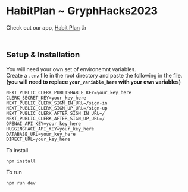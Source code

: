 # HabitPlan ~ GryphHacks2023

Check out our app, [Habit Plan](https://gryph-hacks2023-ten.vercel.app/) 👍
<br/>
<br/>

## Setup & Installation
You will need your own set of environemnt variables. <br/>
Create a `.env` file in the root directory and paste the following in the file.<br/>
**(you will need to replace `your_variable_here` with your own variables)**
```env
NEXT_PUBLIC_CLERK_PUBLISHABLE_KEY=your_key_here
CLERK_SECRET_KEY=your_key_here
NEXT_PUBLIC_CLERK_SIGN_IN_URL=/sign-in
NEXT_PUBLIC_CLERK_SIGN_UP_URL=/sign-up
NEXT_PUBLIC_CLERK_AFTER_SIGN_IN_URL=/
NEXT_PUBLIC_CLERK_AFTER_SIGN_UP_URL=/
OPENAI_API_KEY=your_key_here
HUGGINGFACE_API_KEY=your_key_here
DATABASE_URL=your_key_here
DIRECT_URL=your_key_here
```

To install

```
npm install
```

To run

```
npm run dev
```
